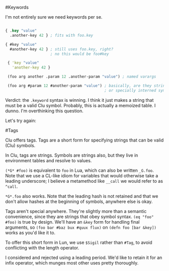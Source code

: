 #Keywords

I'm not entirely sure we need keywords per se.

```clojure

{ .key "value"
  .another-key 42 } ; fits with foo.key

{ #key "value"
  #another-key 42 } ; still uses foo.key, right? 
  					; no this would be foo#key

 { 'key "value"
   'another-key 42 }

 (foo arg another .param 12 .another-param "value") ; named varargs

 (foo arg #param 12 #another-param "value") ; basically, are they strings?
 											; or specially interned symbols? 
 ```

Verdict: the `.keyword` syntax is winning. I think it just makes a string that must be a valid Clu symbol. Probably, this is actually a memoized table. I dunno. I'm overthinking this question.


Let's try again:

#Tags

Clu offers tags. Tags are a short form for specifying strings that can be valid (Clu) symbols. 

In Clu, tags are strings. Symbols are strings also, but they live in environment tables and resolve to values. 

`(*G* #foo)` is equivalent to `foo` in Lua, which can also be written `_G.foo`. Note that we use a CL-like idiom for variables that would otherwise take a leading underscore; I believe a metamethod like `__call` we would refer to as `^call`. 

`*G*.foo` also works. Note that the leading hash is not retained and that we don't allow hashes at the beginning of symbols, anywhere else is okay. 

Tags aren't special anywhere. They're slightly more than a semantic convenience, since they are strings that obey symbol syntax. `(eq "foo" #foo)` is true by design. We'll have an `&key` form for handling final arguments, so `(foo bar #baz bux #quux flux)` on `(defn foo [bar &key])` works as you'd like it to. 

To offer this short form in Lun, we use `$Sigil` rather than `#Tag`, to avoid conflicting with the length operator. 

I considered and rejected using a leading period. We'd like to retain it for an infix operator, which munges most other uses pretty thoroughly. 
